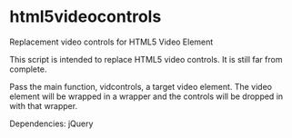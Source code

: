 html5videocontrols
==================

Replacement video controls for HTML5 Video Element

This script is intended to replace HTML5 video controls. It is still far from complete.

Pass the main function, vidcontrols, a target video element. The video element will be wrapped
in a wrapper and the controls will be dropped in with that wrapper.

Dependencies: jQuery